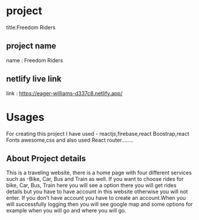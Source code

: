 # project 

title:Freedom Riders

## project name  
name : Freedom Riders 

## netlify live link
link : https://eager-williams-d337c8.netlify.app/

# Usages
For creating this project I have used - reactjs,firebase,react Boostrap,react Fonts awesome,css and also used React router........

## About Project details
This is a traveling website, there is a home page with four different services such as -Bike, Car, Bus and Train as well. If you want to choose rides for bike, Car, Bus, Train here you will see a option there you will get rides details but you have to have account in this website otherwise you will not enter. If you don’t have account you have to create an account.When you will successfully logging then you will see google map and some options for example when you will go and where you will go.
